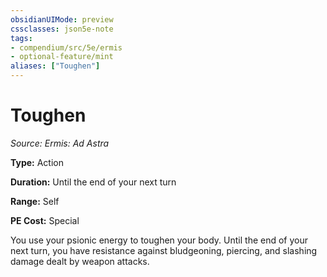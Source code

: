 ```yaml
---
obsidianUIMode: preview
cssclasses: json5e-note
tags:
- compendium/src/5e/ermis
- optional-feature/mint
aliases: ["Toughen"]
---
```

# Toughen
*Source: Ermis: Ad Astra* 

**Type:** Action

**Duration:** Until the end of your next turn

**Range:** Self

**PE Cost:** Special

You use your psionic energy to toughen your body. Until the end of your next turn, you have resistance against bludgeoning, piercing, and slashing damage dealt by weapon attacks.